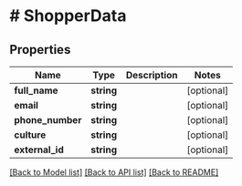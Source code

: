 # # ShopperData

## Properties

Name | Type | Description | Notes
------------ | ------------- | ------------- | -------------
**full_name** | **string** |  | [optional]
**email** | **string** |  | [optional]
**phone_number** | **string** |  | [optional]
**culture** | **string** |  | [optional]
**external_id** | **string** |  | [optional]

[[Back to Model list]](../../README.md#models) [[Back to API list]](../../README.md#endpoints) [[Back to README]](../../README.md)
